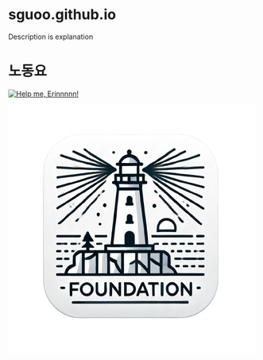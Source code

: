 # sguoo.github.io

Description is explanation

# 노동요

[![Help me, Erinnnnn!](https://img.youtube.com/vi/X8z23t428kU/0.jpg)](https://youtu.be/X8z23t428kU)

![foundation\img\foundation logo.png](/foundation/img/foundation%20logo.png)
